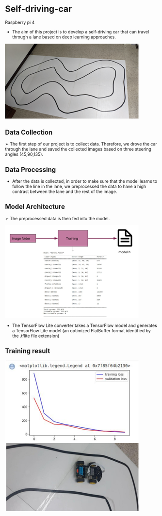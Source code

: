 # Self-driving-car
Raspberry pi 4
- The aim of this project is to develop a self-driving car that can travel through a lane based on deep learning approaches.

<img src="https://github.com/Sofanit/Self-driving-car/blob/buzzer/lane_map.jpg" width="440"> </img>

## Data Collection 
➢ The first step of our project is to collect data. Therefore, we drove the car through the lane and saved the collected images based on three steering angles (45,90,135).
## Data Processing
- After the data is collected, in order to make sure that the model learns to follow the line in the lane, we preprocessed the data to have a high contrast between the lane and the rest of the image.

## Model Architecture
➢ The preprocessed data is then fed into the model.

<img src="https://github.com/Sofanit/Self-driving-car/blob/buzzer/Model_arch.png" width="440"> </img>


- The TensorFlow Lite converter takes a TensorFlow model and generates a TensorFlow Lite model (an optimized FlatBuffer format identified by the .tflite
file extension)
## Training result
<img src="https://github.com/Sofanit/Self-driving-car/blob/buzzer/Training_res.png" width="440"> </img>
<img src="https://github.com/Sofanit/Self-driving-car/blob/buzzer/Car_inlane.png" width="440"> </img>
